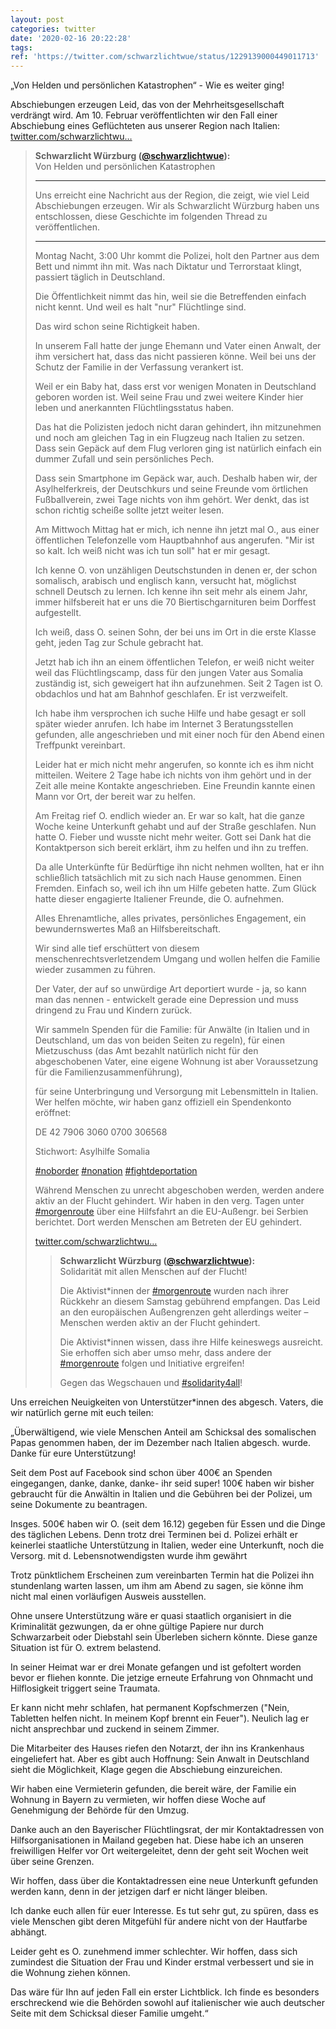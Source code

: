 ```yaml
---
layout: post
categories: twitter
date: '2020-02-16 20:22:28'
tags: 
ref: 'https://twitter.com/schwarzlichtwue/status/1229139000449011713'
---
```

„Von Helden und persönlichen Katastrophen“ - Wie es weiter ging!



Abschiebungen erzeugen Leid, das von der Mehrheitsgesellschaft verdrängt wird. Am 10. Februar veröffentlichten wir den Fall einer Abschiebung eines Geflüchteten aus unserer Region nach Italien: [twitter.com/schwarzlichtwu…](https://twitter.com/schwarzlichtwue/status/1226902781216395269)
> <b>Schwarzlicht Würzburg ([@schwarzlichtwue](https://twitter.com/schwarzlichtwue)):</b>  
>Von Helden und persönlichen Katastrophen  
>  
>  
>  
>---  
>  
>  
>  
>Uns erreicht eine Nachricht aus der Region, die zeigt, wie viel Leid Abschiebungen erzeugen. Wir als Schwarzlicht Würzburg haben uns entschlossen, diese Geschichte im folgenden Thread zu veröffentlichen.  
>  
>  
>  
>---  
>  
>Montag Nacht, 3:00 Uhr kommt die Polizei, holt den Partner aus dem Bett und nimmt ihn mit. Was nach Diktatur und Terrorstaat klingt, passiert täglich in Deutschland.  
>  
>Die Öffentlichkeit nimmt das hin, weil sie die Betreffenden einfach nicht kennt. Und weil es halt "nur" Flüchtlinge sind.  
>  
>  
>  
>Das wird schon seine Richtigkeit haben.  
>  
>In unserem Fall hatte der junge Ehemann und Vater einen Anwalt, der ihm versichert hat, dass das nicht passieren könne. Weil bei uns der Schutz der Familie in der Verfassung verankert ist.  
>  
>Weil er ein Baby hat, dass erst vor wenigen Monaten in Deutschland geboren worden ist. Weil seine Frau und zwei weitere Kinder hier leben und anerkannten Flüchtlingsstatus haben.  
>  
>Das hat die Polizisten jedoch nicht daran gehindert, ihn mitzunehmen und noch am gleichen Tag in ein Flugzeug nach Italien zu setzen. Dass sein Gepäck auf dem Flug verloren ging ist natürlich einfach ein dummer Zufall und sein persönliches Pech.  
>  
>Dass sein Smartphone im Gepäck war, auch. Deshalb haben wir, der Asylhelferkreis, der Deutschkurs und seine Freunde vom örtlichen Fußballverein, zwei Tage nichts von ihm gehört. Wer denkt, das ist schon richtig scheiße sollte jetzt weiter lesen.  
>  
>Am Mittwoch Mittag hat er mich, ich nenne ihn jetzt mal O., aus einer öffentlichen Telefonzelle vom Hauptbahnhof aus angerufen. "Mir ist so kalt. Ich weiß nicht was ich tun soll" hat er mir gesagt.  
>  
>Ich kenne O. von unzähligen Deutschstunden in denen er, der schon somalisch, arabisch und englisch kann, versucht hat, möglichst schnell Deutsch zu lernen. Ich kenne ihn seit mehr als einem Jahr, immer hilfsbereit hat er uns die 70 Biertischgarnituren beim Dorffest aufgestellt.  
>  
>Ich weiß, dass O. seinen Sohn, der bei uns im Ort in die erste Klasse geht, jeden Tag zur Schule gebracht hat.  
>  
>Jetzt hab ich ihn an einem öffentlichen Telefon, er weiß nicht weiter weil das Flüchtlingscamp, dass für den jungen Vater aus Somalia zuständig ist, sich geweigert hat ihn aufzunehmen. Seit 2 Tagen ist O. obdachlos und hat am Bahnhof geschlafen. Er ist verzweifelt.  
>  
>Ich habe ihm versprochen ich suche Hilfe und habe gesagt er soll später wieder anrufen. Ich habe im Internet 3 Beratungsstellen gefunden, alle angeschrieben und mit einer noch für den Abend einen Treffpunkt vereinbart.  
>  
>Leider hat er mich nicht mehr angerufen, so konnte ich es ihm nicht mitteilen. Weitere 2 Tage habe ich nichts von ihm gehört und in der Zeit alle meine Kontakte angeschrieben. Eine Freundin kannte einen Mann vor Ort, der bereit war zu helfen.  
>  
>Am Freitag rief O. endlich wieder an. Er war so kalt, hat die ganze Woche keine Unterkunft gehabt und auf der Straße geschlafen. Nun hatte O. Fieber und wusste nicht mehr weiter. Gott sei Dank hat die Kontaktperson sich bereit erklärt, ihm zu helfen und ihn zu treffen.  
>  
>Da alle Unterkünfte für Bedürftige ihn nicht nehmen wollten, hat er ihn schließlich tatsächlich mit zu sich nach Hause genommen. Einen Fremden. Einfach so, weil ich ihn um Hilfe gebeten hatte. Zum Glück hatte dieser engagierte Italiener Freunde, die O. aufnehmen.  
>  
>Alles Ehrenamtliche, alles privates, persönliches Engagement, ein bewundernswertes Maß an Hilfsbereitschaft.   
>  
>  
>  
>Wir sind alle tief erschüttert von diesem menschenrechtsverletzendem Umgang und wollen helfen die Familie wieder zusammen zu führen.  
>  
>Der Vater, der auf so unwürdige Art deportiert wurde - ja, so kann man das nennen - entwickelt gerade eine Depression und muss dringend zu Frau und Kindern zurück.  
>  
>Wir sammeln Spenden für die Familie: für Anwälte (in Italien und in Deutschland, um das von beiden Seiten zu regeln), für einen Mietzuschuss (das Amt bezahlt natürlich nicht für den abgeschobenen Vater, eine eigene Wohnung ist aber Voraussetzung für die Familienzusammenführung),  
>  
>für seine Unterbringung und Versorgung mit Lebensmitteln in Italien. Wer helfen möchte, wir haben ganz offiziell ein Spendenkonto eröffnet:  
>  
>  
>  
>DE 42 7906 3060 0700 306568  
>  
>Stichwort: Asylhilfe Somalia  
>  
>[#noborder](/t/noborder) [#nonation](/t/nonation) [#fightdeportation](/t/fightdeportation)  
>  
>Während Menschen zu unrecht abgeschoben werden, werden andere aktiv an der Flucht gehindert. Wir haben in den verg. Tagen unter [#morgenroute](/t/morgenroute) über eine Hilfsfahrt an die EU-Außengr. bei Serbien berichtet. Dort werden Menschen am Betreten der EU gehindert.  
>  
>[twitter.com/schwarzlichtwu…](https://twitter.com/schwarzlichtwue/status/1227229399277240323)  
>> <b>Schwarzlicht Würzburg ([@schwarzlichtwue](https://twitter.com/schwarzlichtwue)):</b>    
>>Solidarität mit allen Menschen auf der Flucht!    
>>    
>>    
>>    
>>Die Aktivist\*innen der [#morgenroute](/t/morgenroute) wurden nach ihrer Rückkehr an diesem Samstag gebührend empfangen. Das Leid an den europäischen Außengrenzen geht allerdings weiter – Menschen werden aktiv an der Flucht gehindert.     
>>    
>>Die Aktivist\*innen wissen, dass ihre Hilfe keineswegs ausreicht. Sie erhoffen sich aber umso mehr, dass andere der [#morgenroute](/t/morgenroute) folgen und Initiative ergreifen!    
>>    
>>Gegen das Wegschauen und [#solidarity4all](/t/solidarity4all)!    
>  
>  



Uns erreichen Neuigkeiten von Unterstützer\*innen des abgesch. Vaters, die wir natürlich gerne mit euch teilen:



„Überwältigend, wie viele Menschen Anteil am Schicksal des somalischen Papas genommen haben, der im Dezember nach Italien abgesch. wurde. Danke für eure Unterstützung!

Seit dem Post auf Facebook sind schon über 400€ an Spenden eingegangen, danke, danke, danke- ihr seid super! 100€ haben wir bisher gebraucht für die Anwältin in Italien und die Gebühren bei der Polizei, um seine Dokumente zu beantragen.

Insges. 500€ haben wir O. (seit dem 16.12) gegeben für Essen und die Dinge des täglichen Lebens. Denn trotz drei Terminen bei d. Polizei erhält er keinerlei staatliche Unterstützung in Italien, weder eine Unterkunft, noch die Versorg. mit d. Lebensnotwendigsten wurde ihm gewährt

Trotz pünktlichem Erscheinen zum vereinbarten Termin hat die Polizei ihn stundenlang warten lassen, um ihm am Abend zu sagen, sie könne ihm nicht mal einen vorläufigen Ausweis ausstellen.

Ohne unsere Unterstützung wäre er quasi staatlich organisiert in die Kriminalität gezwungen, da er ohne gültige Papiere nur durch Schwarzarbeit oder Diebstahl sein Überleben sichern könnte. Diese ganze Situation ist für O. extrem belastend.

In seiner Heimat war er drei Monate gefangen und ist gefoltert worden bevor er fliehen konnte. Die jetzige erneute Erfahrung von Ohnmacht und Hilflosigkeit triggert seine Traumata.

Er kann nicht mehr schlafen, hat permanent Kopfschmerzen ("Nein, Tabletten helfen nicht. In meinem Kopf brennt ein Feuer"). Neulich lag er nicht ansprechbar und zuckend in seinem Zimmer.

Die Mitarbeiter des Hauses riefen den Notarzt, der ihn ins Krankenhaus eingeliefert hat. Aber es gibt auch Hoffnung: Sein Anwalt in Deutschland sieht die Möglichkeit, Klage gegen die Abschiebung einzureichen.

Wir haben eine Vermieterin gefunden, die bereit wäre, der Familie ein Wohnung in Bayern zu vermieten, wir hoffen diese Woche auf Genehmigung der Behörde für den Umzug.

Danke auch an den Bayerischer Flüchtlingsrat, der mir Kontaktadressen von Hilfsorganisationen in Mailand gegeben hat. Diese habe ich an unseren freiwilligen Helfer vor Ort weitergeleitet, denn der geht seit Wochen weit über seine Grenzen.

Wir hoffen, dass über die Kontaktadressen eine neue Unterkunft gefunden werden kann, denn in der jetzigen darf er nicht länger bleiben.

Ich danke euch allen für euer Interesse. Es tut sehr gut, zu spüren, dass es viele Menschen gibt deren Mitgefühl für andere nicht von der Hautfarbe abhängt.

Leider geht es O. zunehmend immer schlechter. Wir hoffen, dass sich zumindest die Situation der Frau und Kinder erstmal verbessert und sie in die Wohnung ziehen können.

Das wäre für Ihn auf jeden Fall ein erster Lichtblick. Ich finde es besonders erschreckend wie die Behörden sowohl auf italienischer wie auch deutscher Seite mit dem Schicksal dieser Familie umgeht.“